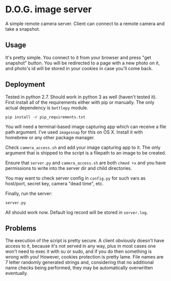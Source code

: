 # D.O.G. image server

 A simple remote camera server. Client can connect to a remote camera
 and take a snapshot.
 
## Usage
 
 It's pretty simple. You connect to it from your browser and press "get 
 snapshot" button. You will be redirected to a page with a new photo on it, 
 and photo's id will be stored in your cookies in case you'll come back.
 
## Deployment
 
 Tested in python 2.7. Should work in python 3 as well (haven't tested it).
 First install all of the requirements either with pip or manually. The only
 actual dependency is `bottlepy` module.
 
    pip install -r pip_requirements.txt
    
 You will need a terminal-based image capturing app which can receive a file
 path argument. I've used `imagesnap` for this on OS X. Install it with 
 homebrew or any other package manager.
  
 Check `camera_access.sh` and add your image capturing app to it. The only 
 argument that is shipped to the script is a filepath to an image to be 
 created.
  
 Ensure that `server.py` and `camera_access.sh` are both `chmod +x` and you
 have permissions to write into the server dir and child directories.
   
 You may want to check server config in `config.py` for such vars as 
 host/port, secret key, camera "dead time", etc.
   
 Finally, run the server:
 
    server.py
 
 All should work now. Default log record will be stored in `server.log`.
 
## Problems
 
 The execution of the script is pretty secure. A client obviously 
 doesn't have access to it, because it's not served in any way, plus in most 
 cases one won't need to exec it with su or sudo, and if you do then something 
 is wrong with you! However, cookies protection is pretty lame. File names are 
 7 letter randomly generated strings and, considering that no additional name 
 checks being performed, they may be automatically overwritten eventually.
 